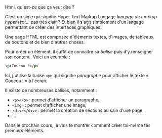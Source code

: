Html, qu'est-ce que ça veut dire ?

C'est un sigle qui signifie Hyper Text Markup Langage *langage de markup hyper text*... pas très clair ? Et bien il s'agit simplement d'un langage permettant de créer des interfaces graphiques.

Une page HTML est composée d'éléments textes, d'images, de tableaux, de boutons et de bien d'autres choses.

Pour créer un élément, il suffit de connaître sa *balise* puis d'y renseigner son contenu. Voici un exemple :

```html
<p>Coucou !</p>
```
Ici, j'utilise la balise `<p>` qui signifie *paragraphe* pour afficher le texte « Coucou ! » à l'écran.

Il existe de nombreuses balises, notamment :

- `<p></p>` : permet d'afficher un paragraphe,
- `<img>` : permet d'afficher une image,
- `<div></div>` : permet la création de sections au sain d'une page,
- ...

Dans le prochain cours, je vais te montrer comment créer toi-même tes premiers éléments.
